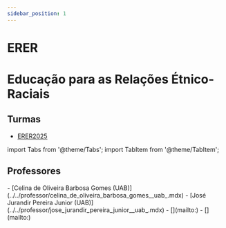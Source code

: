 ```yaml
---
sidebar_position: 1
---
```


# ERER

# Educação para as Relações Étnico-Raciais

## Turmas

- [ERER2025](erer2025)

import Tabs from '@theme/Tabs';
import TabItem from '@theme/TabItem';

## Professores

<Tabs>
  <TabItem value="nome" label="Nome" default>
    - [Celina de Oliveira Barbosa Gomes (UAB)](../../professor/celina_de_oliveira_barbosa_gomes__uab_.mdx)
    - [José Jurandir Pereira Junior (UAB)](../../professor/jose_jurandir_pereira_junior__uab_.mdx)
  </TabItem>
  <TabItem value="email" label="E-mail" default>
    - [](mailto:)
    - [](mailto:)
  </TabItem>
</Tabs>
